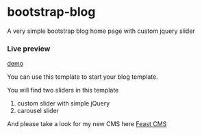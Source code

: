# bootstrap-blog
A very simple bootstrap blog home page with custom jquery slider

### Live preview
<a href="http://demo.eadhassan.com/template">demo</a>

You can use this template to start your blog template.

You will find two sliders in this template
  1. custom slider with simple jQuery
  2. carousel slider
  
And please take a look for my new CMS here <a href="https://www.youtube.com/watch?v=4A9Xmd0Slks" target_blank>Feast CMS</a>
